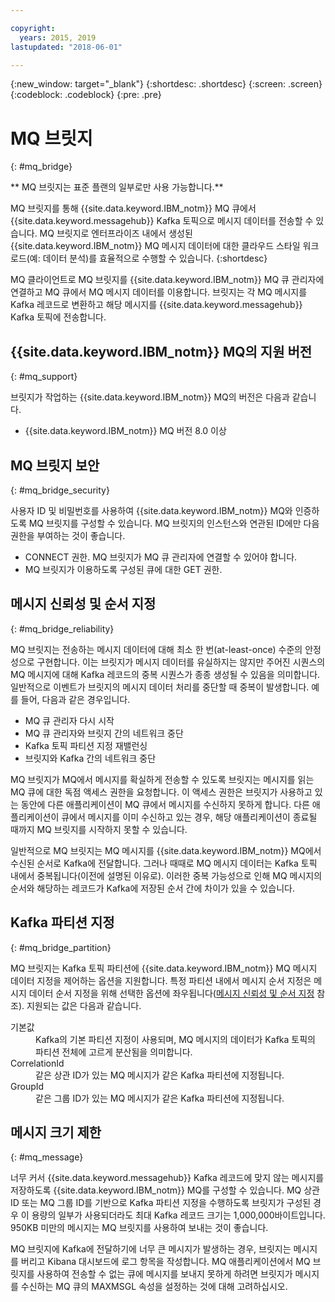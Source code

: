 ```yaml
---

copyright:
  years: 2015, 2019
lastupdated: "2018-06-01"

---
```


{:new_window: target="_blank"}
{:shortdesc: .shortdesc}
{:screen: .screen}
{:codeblock: .codeblock}
{:pre: .pre}

# MQ 브릿지
{: #mq_bridge}

** MQ 브릿지는 표준 플랜의 일부로만 사용 가능합니다.**
<br/>

MQ 브릿지를 통해 {{site.data.keyword.IBM_notm}} MQ 큐에서 {{site.data.keyword.messagehub}} Kafka 토픽으로
메시지 데이터를 전송할 수 있습니다. MQ 브릿지로 엔터프라이즈 내에서 생성된 {{site.data.keyword.IBM_notm}} MQ 메시지 데이터에 대한 클라우드 스타일 워크로드(예: 데이터 분석)를 효율적으로 수행할 수 있습니다.
 {:shortdesc}

MQ 클라이언트로 MQ 브릿지를 {{site.data.keyword.IBM_notm}} MQ 큐 관리자에 연결하고 MQ 큐에서 MQ 메시지 데이터를 이용합니다. 브릿지는 각 MQ 메시지를 Kafka 레코드로 변환하고 해당 메시지를 {{site.data.keyword.messagehub}} Kafka 토픽에 전송합니다.

## {{site.data.keyword.IBM_notm}} MQ의 지원 버전
{: #mq_support}

브릿지가 작업하는 {{site.data.keyword.IBM_notm}} MQ의 버전은 다음과 같습니다.

* {{site.data.keyword.IBM_notm}} MQ 버전 8.0 이상

## MQ 브릿지 보안
{: #mq_bridge_security}

사용자 ID 및 비밀번호를 사용하여 {{site.data.keyword.IBM_notm}} MQ와 인증하도록 MQ 브릿지를 구성할 수 있습니다. MQ 브릿지의 인스턴스와 연관된 ID에만 다음 권한을 부여하는 것이 좋습니다.

* CONNECT 권한. MQ 브릿지가 MQ 큐 관리자에 연결할 수 있어야 합니다.
* MQ 브릿지가 이용하도록 구성된 큐에 대한 GET 권한.

## 메시지 신뢰성 및 순서 지정
{: #mq_bridge_reliability}

MQ 브릿지는 전송하는 메시지 데이터에 대해 최소 한 번(at-least-once) 수준의 안정성으로
구현합니다. 이는 브릿지가 메시지 데이터를 유실하지는 않지만 주어진 시퀀스의 MQ 메시지에 대해
Kafka 레코드의 중복 시퀀스가 종종 생성될 수 있음을 의미합니다. 일반적으로 이벤트가
브릿지의 메시지 데이터 처리를 중단할 때 중복이 발생합니다. 예를 들어, 다음과 같은 경우입니다.

* MQ 큐 관리자 다시 시작
* MQ 큐 관리자와 브릿지 간의 네트워크 중단
* Kafka 토픽 파티션 지정 재밸런싱
* 브릿지와 Kafka 간의 네트워크 중단

MQ 브릿지가 MQ에서 메시지를 확실하게 전송할 수 있도록 브릿지는
메시지를 읽는 MQ 큐에 대한 독점 액세스 권한을 요청합니다. 이 액세스 권한은 브릿지가 사용하고 있는 동안에 다른
애플리케이션이 MQ 큐에서 메시지를 수신하지 못하게 합니다. 다른 애플리케이션이
큐에서 메시지를 이미 수신하고 있는 경우, 해당 애플리케이션이 종료될 때까지
MQ 브릿지를 시작하지 못할 수 있습니다.

일반적으로 MQ 브릿지는 MQ 메시지를 {{site.data.keyword.IBM_notm}} MQ에서 수신된 순서로 Kafka에 전달합니다. 그러나 때때로 MQ 메시지 데이터는 Kafka 토픽 내에서 중복됩니다(이전에 설명된 이유로). 이러한 중복 가능성으로 인해 MQ 메시지의 순서와 해당하는 레코드가 Kafka에 저장된 순서 간에 차이가 있을 수 있습니다.

## Kafka 파티션 지정
{: #mq_bridge_partition}

MQ 브릿지는 Kafka 토픽 파티션에 {{site.data.keyword.IBM_notm}} MQ 메시지 데이터 지정을 제어하는 옵션을 지원합니다. 특정 파티션 내에서 메시지 순서 지정은 메시지 데이터 순서 지정을 위해 선택한 옵션에 좌우됩니다([메시지 신뢰성 및 순서 지정](#mq_bridge_reliability) 참조). 지원되는 값은 다음과 같습니다.
<dl><dt>기본값</dt>
<dd>Kafka의 기본 파티션 지정이 사용되며, MQ 메시지의 데이터가
Kafka 토픽의 파티션 전체에 고르게 분산됨을 의미합니다.</dd>
<dt>CorrelationId</dt>
<dd>같은 상관 ID가 있는 MQ 메시지가 같은 Kafka 파티션에 지정됩니다.</dd>
<dt>GroupId</dt>
<dd>같은 그룹 ID가 있는 MQ 메시지가 같은 Kafka 파티션에 지정됩니다.
</dd>
</dl>

## 메시지 크기 제한
{: #mq_message}

너무 커서 {{site.data.keyword.messagehub}} Kafka 레코드에 맞지 않는 메시지를 저장하도록 {{site.data.keyword.IBM_notm}} MQ를 구성할 수 있습니다. MQ 상관 ID 또는 MQ 그룹 ID를 기반으로
Kafka 파티션 지정을 수행하도록 브릿지가 구성된 경우 이 용량의 일부가 사용되더라도 최대 Kafka 레코드
크기는 1,000,000바이트입니다. 950KB 미만의 메시지는 MQ 브릿지를 사용하여 보내는 것이 좋습니다.

MQ 브릿지에 Kafka에 전달하기에 너무 큰 메시지가 발생하는 경우,
브릿지는 메시지를 버리고 Kibana 대시보드에 로그 항목을 작성합니다. MQ 애플리케이션에서
MQ 브릿지를 사용하여 전송할 수 없는 큐에 메시지를 보내지 못하게 하려면 브릿지가 메시지를 수신하는 MQ 큐의 MAXMSGL 속성을
설정하는 것에 대해 고려하십시오.
